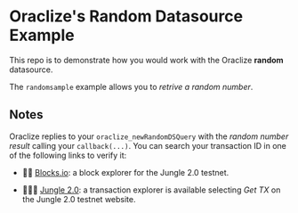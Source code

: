 # Oraclize's Random Datasource Example 

This repo is to demonstrate how you would work with the Oraclize **random** datasource.

The `randomsample` example allows you to *retrive a random number*.

## Notes

Oraclize replies to your `oraclize_newRandomDSQuery` with the *random number result* calling your `callback(...)`.
You can search your transaction ID in one of the following links to verify it:

* :mag_right::ledger: [Blocks.io](https://jungle.bloks.io/): a block explorer for the Jungle 2.0 testnet.

* :palm_tree::lion::palm_tree: [Jungle 2.0](https://monitor.jungletestnet.io/#home): a transaction explorer is available selecting *Get TX* on the Jungle 2.0 testnet website.
